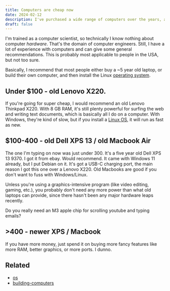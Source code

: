 ```yaml
---
title: Computers are cheap now
date: 2024-02-12
description: I've purchased a wide range of computers over the years, and have a few simple recommendations for finding a good one.
draft: false
---
```

I'm trained as a computer scientist, so technically I know nothing about computer *hardware*. That's the domain of computer engineers. Still, I have a lot of experience with computers and can give some general recommendations. This is probably most applicable to people in the USA, but not too sure.

Basically, I recommend that most people either buy a ~5 year old laptop, or build their own computer, and then install the Linux [operating system](/os).

## Under $100 - old Lenovo X220. 
If you're going for super cheap, I would recommend an old Lenovo Thinkpad X220. With 8 GB RAM, it's still plenty powerful for surfing the web and writing text documents, which is basically all I do on a computer. With Windows, they're kind of slow, but if you install a [Linux OS](os.md), it will run as fast as new.

## \$100-400 - old Dell XPS 13 / old Macbook Air
The one I'm typing on now was just under 300. It's a five year old Dell XPS 13 9370. I got it from ebay. Would recommend. It came with Windows 11 already, but I put Debian on it. It's got a USB-C charging port, the main reason I got this one over a Lenovo X220. Old Macbooks are good if you don't want to fuss with Windows/Linux.

Unless you're using a graphics-intensive program (like video editing, gaming, etc.), you probably don't need any more power than what old laptops can provide, since there hasn't been any major hardware leaps recently.

Do you really need an M3 apple chip for scrolling youtube and typing emails?

## >400 - newer XPS / Macbook
If you have more money, just spend it on buying more fancy features like more RAM, better graphics, or more ports. I dunno.

## Related
- [os](/os) 
- [building-computers](/building-computers) 

